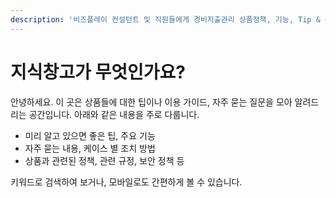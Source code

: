 ```yaml
---
description: '비즈플레이 컨설턴트 및 직원들에게 경비지출관리 상품정책, 기능, Tip & Guide 를 제공하는 지식창고입니다.'
---
```


# 지식창고가 무엇인가요?

안녕하세요. 이 곳은 상품들에 대한 팁이나 이용 가이드, 자주 묻는 질문을 모아 알려드리는 공간입니다. 아래와 같은 내용을 주로 다룹니다.

* 미리 알고 있으면 좋은 팁, 주요 기능
* 자주 묻는 내용, 케이스 별 조치 방법
* 상품과 관련된 정책, 관련 규정, 보안 정책 등

키워드로 검색하여 보거나, 모바일로도 간편하게 볼 수 있습니다.

